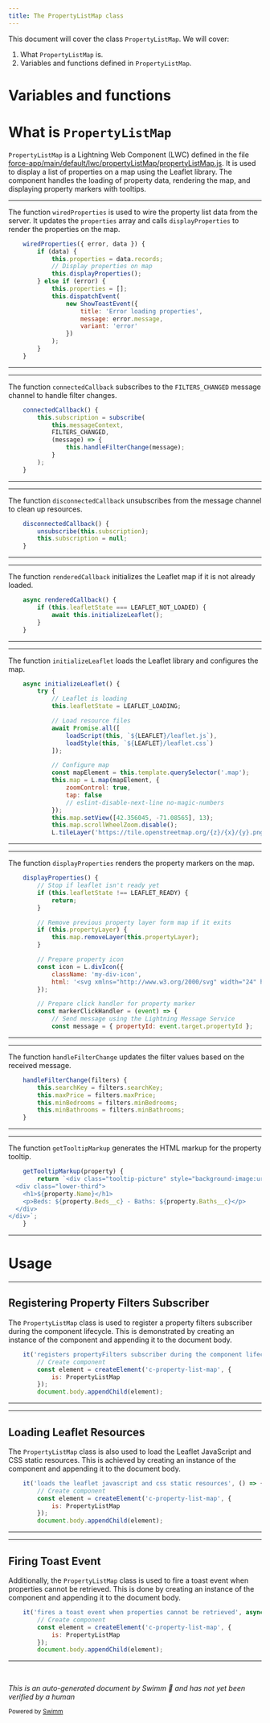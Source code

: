 ```yaml
---
title: The PropertyListMap class
---
```

This document will cover the class <SwmToken path="force-app/main/default/lwc/propertyListMap/__tests__/propertyListMap.test.js" pos="87:4:4" line-data="            is: PropertyListMap">`PropertyListMap`</SwmToken>. We will cover:

1. What <SwmToken path="force-app/main/default/lwc/propertyListMap/__tests__/propertyListMap.test.js" pos="87:4:4" line-data="            is: PropertyListMap">`PropertyListMap`</SwmToken> is.
2. Variables and functions defined in <SwmToken path="force-app/main/default/lwc/propertyListMap/__tests__/propertyListMap.test.js" pos="87:4:4" line-data="            is: PropertyListMap">`PropertyListMap`</SwmToken>.

# Variables and functions

# What is <SwmToken path="force-app/main/default/lwc/propertyListMap/__tests__/propertyListMap.test.js" pos="87:4:4" line-data="            is: PropertyListMap">`PropertyListMap`</SwmToken>

<SwmToken path="force-app/main/default/lwc/propertyListMap/__tests__/propertyListMap.test.js" pos="87:4:4" line-data="            is: PropertyListMap">`PropertyListMap`</SwmToken> is a Lightning Web Component (LWC) defined in the file <SwmPath>[force-app/main/default/lwc/propertyListMap/propertyListMap.js](force-app/main/default/lwc/propertyListMap/propertyListMap.js)</SwmPath>. It is used to display a list of properties on a map using the Leaflet library. The component handles the loading of property data, rendering the map, and displaying property markers with tooltips.

<SwmSnippet path="/force-app/main/default/lwc/propertyListMap/propertyListMap.js" line="47">

---

The function <SwmToken path="force-app/main/default/lwc/propertyListMap/propertyListMap.js" pos="47:1:1" line-data="    wiredProperties({ error, data }) {">`wiredProperties`</SwmToken> is used to wire the property list data from the server. It updates the <SwmToken path="force-app/main/default/lwc/propertyListMap/propertyListMap.js" pos="49:3:3" line-data="            this.properties = data.records;">`properties`</SwmToken> array and calls <SwmToken path="force-app/main/default/lwc/propertyListMap/propertyListMap.js" pos="51:3:3" line-data="            this.displayProperties();">`displayProperties`</SwmToken> to render the properties on the map.

```javascript
    wiredProperties({ error, data }) {
        if (data) {
            this.properties = data.records;
            // Display properties on map
            this.displayProperties();
        } else if (error) {
            this.properties = [];
            this.dispatchEvent(
                new ShowToastEvent({
                    title: 'Error loading properties',
                    message: error.message,
                    variant: 'error'
                })
            );
        }
    }
```

---

</SwmSnippet>

<SwmSnippet path="/force-app/main/default/lwc/propertyListMap/propertyListMap.js" line="64">

---

The function <SwmToken path="force-app/main/default/lwc/propertyListMap/propertyListMap.js" pos="64:1:1" line-data="    connectedCallback() {">`connectedCallback`</SwmToken> subscribes to the <SwmToken path="force-app/main/default/lwc/propertyListMap/propertyListMap.js" pos="67:1:1" line-data="            FILTERS_CHANGED,">`FILTERS_CHANGED`</SwmToken> message channel to handle filter changes.

```javascript
    connectedCallback() {
        this.subscription = subscribe(
            this.messageContext,
            FILTERS_CHANGED,
            (message) => {
                this.handleFilterChange(message);
            }
        );
    }
```

---

</SwmSnippet>

<SwmSnippet path="/force-app/main/default/lwc/propertyListMap/propertyListMap.js" line="74">

---

The function <SwmToken path="force-app/main/default/lwc/propertyListMap/propertyListMap.js" pos="74:1:1" line-data="    disconnectedCallback() {">`disconnectedCallback`</SwmToken> unsubscribes from the message channel to clean up resources.

```javascript
    disconnectedCallback() {
        unsubscribe(this.subscription);
        this.subscription = null;
    }
```

---

</SwmSnippet>

<SwmSnippet path="/force-app/main/default/lwc/propertyListMap/propertyListMap.js" line="79">

---

The function <SwmToken path="force-app/main/default/lwc/propertyListMap/propertyListMap.js" pos="79:3:3" line-data="    async renderedCallback() {">`renderedCallback`</SwmToken> initializes the Leaflet map if it is not already loaded.

```javascript
    async renderedCallback() {
        if (this.leafletState === LEAFLET_NOT_LOADED) {
            await this.initializeLeaflet();
        }
    }
```

---

</SwmSnippet>

<SwmSnippet path="/force-app/main/default/lwc/propertyListMap/propertyListMap.js" line="85">

---

The function <SwmToken path="force-app/main/default/lwc/propertyListMap/propertyListMap.js" pos="85:3:3" line-data="    async initializeLeaflet() {">`initializeLeaflet`</SwmToken> loads the Leaflet library and configures the map.

```javascript
    async initializeLeaflet() {
        try {
            // Leaflet is loading
            this.leafletState = LEAFLET_LOADING;

            // Load resource files
            await Promise.all([
                loadScript(this, `${LEAFLET}/leaflet.js`),
                loadStyle(this, `${LEAFLET}/leaflet.css`)
            ]);

            // Configure map
            const mapElement = this.template.querySelector('.map');
            this.map = L.map(mapElement, {
                zoomControl: true,
                tap: false
                // eslint-disable-next-line no-magic-numbers
            });
            this.map.setView([42.356045, -71.08565], 13);
            this.map.scrollWheelZoom.disable();
            L.tileLayer('https://tile.openstreetmap.org/{z}/{x}/{y}.png', {
```

---

</SwmSnippet>

<SwmSnippet path="/force-app/main/default/lwc/propertyListMap/propertyListMap.js" line="127">

---

The function <SwmToken path="force-app/main/default/lwc/propertyListMap/propertyListMap.js" pos="127:1:1" line-data="    displayProperties() {">`displayProperties`</SwmToken> renders the property markers on the map.

```javascript
    displayProperties() {
        // Stop if leaflet isn't ready yet
        if (this.leafletState !== LEAFLET_READY) {
            return;
        }

        // Remove previous property layer form map if it exits
        if (this.propertyLayer) {
            this.map.removeLayer(this.propertyLayer);
        }

        // Prepare property icon
        const icon = L.divIcon({
            className: 'my-div-icon',
            html: '<svg xmlns="http://www.w3.org/2000/svg" width="24" height="24" viewBox="0 0 52 52"><path fill="#DB4437" d="m26 2c-10.5 0-19 8.5-19 19.1 0 13.2 13.6 25.3 17.8 28.5 0.7 0.6 1.7 0.6 2.5 0 4.2-3.3 17.7-15.3 17.7-28.5 0-10.6-8.5-19.1-19-19.1z m0 27c-4.4 0-8-3.6-8-8s3.6-8 8-8 8 3.6 8 8-3.6 8-8 8z"></path></svg>'
        });

        // Prepare click handler for property marker
        const markerClickHandler = (event) => {
            // Send message using the Lightning Message Service
            const message = { propertyId: event.target.propertyId };
```

---

</SwmSnippet>

<SwmSnippet path="/force-app/main/default/lwc/propertyListMap/propertyListMap.js" line="170">

---

The function <SwmToken path="force-app/main/default/lwc/propertyListMap/propertyListMap.js" pos="170:1:1" line-data="    handleFilterChange(filters) {">`handleFilterChange`</SwmToken> updates the filter values based on the received message.

```javascript
    handleFilterChange(filters) {
        this.searchKey = filters.searchKey;
        this.maxPrice = filters.maxPrice;
        this.minBedrooms = filters.minBedrooms;
        this.minBathrooms = filters.minBathrooms;
    }
```

---

</SwmSnippet>

<SwmSnippet path="/force-app/main/default/lwc/propertyListMap/propertyListMap.js" line="177">

---

The function <SwmToken path="force-app/main/default/lwc/propertyListMap/propertyListMap.js" pos="177:1:1" line-data="    getTooltipMarkup(property) {">`getTooltipMarkup`</SwmToken> generates the HTML markup for the property tooltip.

```javascript
    getTooltipMarkup(property) {
        return `<div class="tooltip-picture" style="background-image:url(${property.Thumbnail__c})">  
  <div class="lower-third">
    <h1>${property.Name}</h1>
    <p>Beds: ${property.Beds__c} - Baths: ${property.Baths__c}</p>
  </div>
</div>`;
    }
```

---

</SwmSnippet>

# Usage

<SwmSnippet path="/force-app/main/default/lwc/propertyListMap/__tests__/propertyListMap.test.js" line="84">

---

## Registering Property Filters Subscriber

The <SwmToken path="force-app/main/default/lwc/propertyListMap/__tests__/propertyListMap.test.js" pos="87:4:4" line-data="            is: PropertyListMap">`PropertyListMap`</SwmToken> class is used to register a property filters subscriber during the component lifecycle. This is demonstrated by creating an instance of the component and appending it to the document body.

```javascript
    it('registers propertyFilters subscriber during the component lifecycle', () => {
        // Create component
        const element = createElement('c-property-list-map', {
            is: PropertyListMap
        });
        document.body.appendChild(element);
```

---

</SwmSnippet>

<SwmSnippet path="/force-app/main/default/lwc/propertyListMap/__tests__/propertyListMap.test.js" line="96">

---

## Loading Leaflet Resources

The <SwmToken path="force-app/main/default/lwc/propertyListMap/__tests__/propertyListMap.test.js" pos="99:4:4" line-data="            is: PropertyListMap">`PropertyListMap`</SwmToken> class is also used to load the Leaflet JavaScript and CSS static resources. This is achieved by creating an instance of the component and appending it to the document body.

```javascript
    it('loads the leaflet javascript and css static resources', () => {
        // Create component
        const element = createElement('c-property-list-map', {
            is: PropertyListMap
        });
        document.body.appendChild(element);
```

---

</SwmSnippet>

<SwmSnippet path="/force-app/main/default/lwc/propertyListMap/__tests__/propertyListMap.test.js" line="140">

---

## Firing Toast Event

Additionally, the <SwmToken path="force-app/main/default/lwc/propertyListMap/__tests__/propertyListMap.test.js" pos="143:4:4" line-data="            is: PropertyListMap">`PropertyListMap`</SwmToken> class is used to fire a toast event when properties cannot be retrieved. This is done by creating an instance of the component and appending it to the document body.

```javascript
    it('fires a toast event when properties cannot be retrieved', async () => {
        // Create component
        const element = createElement('c-property-list-map', {
            is: PropertyListMap
        });
        document.body.appendChild(element);
```

---

</SwmSnippet>

&nbsp;

*This is an auto-generated document by Swimm 🌊 and has not yet been verified by a human*

<SwmMeta version="3.0.0" repo-id="Z2l0aHViJTNBJTNBZHJlYW1ob3VzZS1sd2MlM0ElM0FTd2ltbS1EZW1v" repo-name="dreamhouse-lwc"><sup>Powered by [Swimm](/)</sup></SwmMeta>
